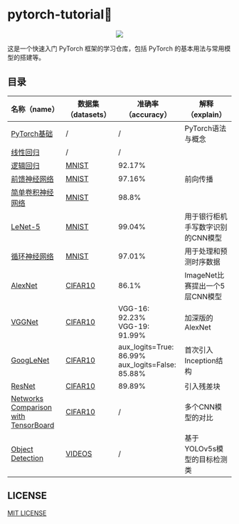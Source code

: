 # pytorch-tutorial🔖

<p align='center'>
    <a href="https://github.com/pytorch"> 
        <img src="https://www.vectorlogo.zone/logos/pytorch/pytorch-icon.svg"> 
    </a>
</p>

这是一个快速入门 PyTorch 框架的学习仓库，包括 PyTorch 的基本用法与常用模型的搭建等。

## 目录

<div align="center">

|名称（name）|数据集（datasets）|准确率（accuracy）|解释（explain）|
|--|--|--|--|
|[PyTorch基础](./introduce/pytorch_basics.ipynb)|/|/|PyTorch语法与概念|
|[线性回归](./introduce/linear_regression.ipynb)|/|/||
|[逻辑回归](./introduce/logistic_regression.ipynb)|[MNIST](./data/MNIST/)|92.17%||
|[前馈神经网络](./introduce/feedforward_neural_network.ipynb)|[MNIST](./data/MNIST/)|97.16%|前向传播|
|[简单卷积神经网络](./introduce/convolutional_neural_network.ipynb)|[MNIST](./data/MNIST/)|98.8%||
|[LeNet-5](./networks/lenet-5.ipynb)|[MNIST](./data/MNIST/)|99.04%|用于银行柜机手写数字识别的CNN模型|
|[循环神经网络](./networks/recurrent_neural_network.ipynb)|[MNIST](./data/MNIST/)|97.01%|用于处理和预测时序数据|
|[AlexNet](./networks/alexnet.ipynb)|[CIFAR10](./data/CIFAR10/)|86.1%|ImageNet比赛提出一个5层CNN模型|
|[VGGNet](./networks/vggnet.ipynb)|[CIFAR10](./data/CIFAR10/)|VGG-16: 92.23%<br />VGG-19: 91.99%|加深版的AlexNet|
|[GoogLeNet](./networks/googlenet.ipynb)|[CIFAR10](./data/CIFAR10/)|aux_logits=True: 86.99%<br />aux_logits=False: 85.88%|首次引入Inception结构|
|[ResNet](./networks/resnet.ipynb)|[CIFAR10](./data/CIFAR10/)|89.89%|引入残差块|
|[Networks Comparison with TensorBoard](./networks/comparison.ipynb)|[CIFAR10](./data/CIFAR10/)|/|多个CNN模型的对比|
|[Object Detection](./video_detection.ipynb)|[VIDEOS](./data/VIDEOS/input/)|/|基于YOLOv5s模型的目标检测类|

</div>

## LICENSE
[MIT LICENSE](./LICENSE)
